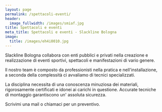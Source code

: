 ```yaml
---
layout: page
permalink: /spettacoli-eventi/
header:
  image_fullwidth: /images/smiaf.jpg
title: Spettacoli e eventi
meta_title: Spettacoli e eventi - Slackline Bologna
image:
  title: /images/eh4i0010.jpg
---
```

Slackline Bologna collabora con enti pubblici e privati nella creazione e realizzazione di eventi sportivi, spettacoli e manifestazioni di vario genere. 

Il nostro team è composto da professionisti nella pratica e nell'installazione, a seconda della complessità ci avvaliamo di tecnici specializzati. 

La disciplina necessita di una conoscenza minuziosa dei materiali, rigorosamente certificati e idonei ai carichi in questione. Accurate tecniche di montaggio garantiscono  un' assoluta sicurezza.

Scrivimi una mail o chiamaci per un preventivo.
